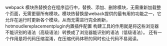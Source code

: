 webpack
  模块热替换会在程序运行中，替换、添加、删除模块，无需重新加载整个页面，无需更替所有模块。模块热替换是weback提供的最有用的功能之一，它允许在运行时更新各个模块，从而无需进行完全刷新，hotmoudlereplacementplugin内置插件配置 
构建工具的作用就是将这些浏览器不能识别的语法（高级语法）转换成了浏览器能识别的语法（低级语法）。
还有一个作用是将代码压缩混淆，在压缩代码体积的同时也让代码不易阅读。

